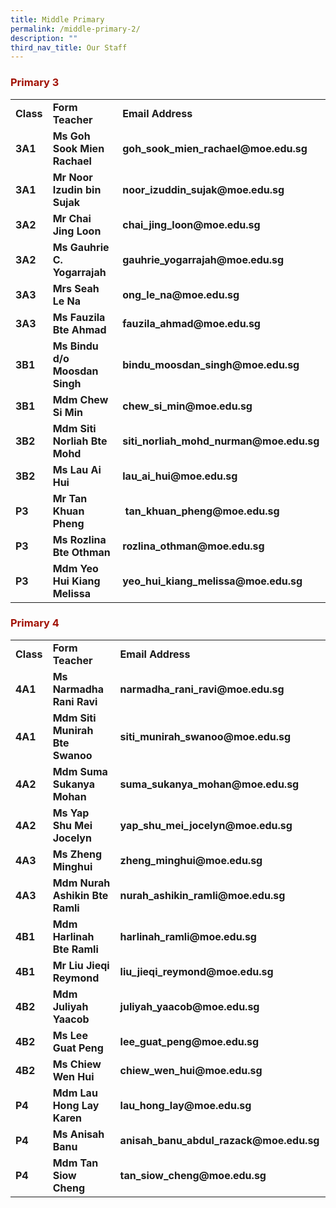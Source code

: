```yaml
---
title: Middle Primary
permalink: /middle-primary-2/
description: ""
third_nav_title: Our Staff
---
```

<h3><strong><span style="color: #a11104;">Primary 3</span></strong></h3>
<table width="693">
<tbody>
<tr>
<td width="49"><strong>Class</strong></td>
<td width="295"><strong>Form Teacher</strong></td>
<td width="349"><strong>Email Address</strong></td>
</tr>
<tr>
<td width="49"><strong><span style="font-style: inherit;">3A1</span></strong></td>
<td width="295"><strong><span style="font-style: inherit;">Ms Goh Sook Mien Rachael</span></strong></td>
<td width="349"><strong><span style="font-style: inherit;">goh_sook_mien_rachael@moe.edu.sg</span></strong></td>
</tr>
<tr>
<td width="49"><strong><span style="font-style: inherit;">3A1</span></strong></td>
<td width="295"><strong><span style="font-style: inherit;">Mr Noor Izudin bin Sujak</span></strong></td>
<td width="349"><strong><span style="font-style: inherit;">noor_izuddin_sujak@moe.edu.sg</span></strong></td>
</tr>
<tr>
<td width="49"><strong><span style="font-style: inherit;">3A2</span></strong></td>
<td width="295"><strong><span style="font-style: inherit;">Mr Chai Jing Loon</span></strong></td>
<td width="349"><strong><span style="font-style: inherit;">chai_jing_loon@moe.edu.sg</span></strong></td>
</tr>
<tr>
<td width="49"><strong><span style="font-style: inherit;">3A2</span></strong></td>
<td width="295"><strong><span style="font-style: inherit;">Ms Gauhrie C. Yogarrajah</span></strong></td>
<td width="349"><strong><span style="font-style: inherit;">gauhrie_yogarrajah@moe.edu.sg</span></strong></td>
</tr>
<tr>
<td width="49"><strong><span style="font-style: inherit;">3A3</span></strong></td>
<td width="295"><strong><span style="font-style: inherit;">Mrs Seah Le Na</span></strong></td>
<td width="349"><strong><span style="font-style: inherit;">ong_le_na@moe.edu.sg</span></strong></td>
</tr>
<tr>
<td width="49"><strong><span style="font-style: inherit;">3A3</span></strong></td>
<td width="295"><strong><span style="font-style: inherit;">Ms Fauzila Bte Ahmad</span></strong></td>
<td width="349"><strong><span style="font-style: inherit;">fauzila_ahmad@moe.edu.sg</span></strong></td>
</tr>
<tr>
<td width="49"><strong><span style="font-style: inherit;">3B1</span></strong></td>
<td width="295"><strong><span style="font-style: inherit;">Ms Bindu d/o Moosdan Singh</span></strong></td>
<td width="349"><strong><span style="font-style: inherit;">bindu_moosdan_singh@moe.edu.sg</span></strong></td>
</tr>
<tr>
<td width="49"><strong><span style="font-style: inherit;">3B1</span></strong></td>
<td width="295"><strong><span style="font-style: inherit;">Mdm Chew Si Min</span></strong></td>
<td width="349"><strong><span style="font-style: inherit;">chew_si_min@moe.edu.sg</span></strong></td>
</tr>
<tr>
<td width="49"><strong><span style="font-style: inherit;">3B2</span></strong></td>
<td width="295"><strong><span style="font-style: inherit;">Mdm Siti Norliah Bte Mohd</span></strong></td>
<td width="349"><strong><span style="font-style: inherit;">siti_norliah_mohd_nurman@moe.edu.sg</span></strong></td>
</tr>
<tr>
<td width="49"><strong><span style="font-style: inherit;">3B2</span></strong></td>
<td width="295"><strong><span style="font-style: inherit;">Ms Lau Ai Hui</span></strong></td>
<td width="349"><strong><span style="font-style: inherit;">lau_ai_hui@moe.edu.sg</span></strong></td>
</tr>
<tr>
<td width="49"><strong><span style="font-style: inherit;">P3</span></strong></td>
<td width="295"><strong><span style="font-style: inherit;">Mr Tan Khuan Pheng</span></strong></td>
<td width="349"><strong><span style="font-style: inherit;">&nbsp;tan_khuan_pheng@moe.edu.sg</span></strong></td>
</tr>
<tr>
<td width="49"><strong><span style="font-style: inherit;">P3</span></strong></td>
<td width="295"><strong><span style="font-style: inherit;">Ms Rozlina Bte Othman</span></strong></td>
<td width="349"><strong><span style="font-style: inherit;">rozlina_othman@moe.edu.sg</span></strong></td>
</tr>
<tr>
<td width="49"><strong><span style="font-style: inherit;">P3</span></strong></td>
<td width="295"><strong><span style="font-style: inherit;">Mdm Yeo Hui Kiang Melissa</span></strong></td>
<td width="349"><strong><span style="font-style: inherit;">yeo_hui_kiang_melissa@moe.edu.sg</span></strong></td>
</tr>
</tbody>
</table>
<h3><strong><span style="color: #a11104;">Primary 4</span></strong></h3>
<table width="693">
<tbody>
<tr>
<td width="49"><strong>Class</strong></td>
<td width="295"><strong>Form Teacher</strong></td>
<td width="349"><strong>Email Address</strong></td>
</tr>
<tr>
<td width="49"><strong><span style="font-style: inherit;">4A1</span></strong></td>
<td width="295"><strong><span style="font-style: inherit;">Ms Narmadha Rani Ravi</span></strong></td>
<td width="349"><strong><span style="font-style: inherit;">narmadha_rani_ravi@moe.edu.sg</span></strong></td>
</tr>
<tr>
<td width="49"><strong><span style="font-style: inherit;">4A1</span></strong></td>
<td width="295"><strong><span style="font-style: inherit;">Mdm Siti Munirah Bte Swanoo</span></strong></td>
<td width="349"><strong><span style="font-style: inherit;">siti_munirah_swanoo@moe.edu.sg</span></strong></td>
</tr>
<tr>
<td width="49"><strong><span style="font-style: inherit;">4A2</span></strong></td>
<td width="295"><strong><span style="font-style: inherit;">Mdm Suma Sukanya Mohan</span></strong></td>
<td width="349"><strong><span style="font-style: inherit;">suma_sukanya_mohan@moe.edu.sg</span></strong></td>
</tr>
<tr>
<td width="49"><strong><span style="font-style: inherit;">4A2</span></strong></td>
<td width="295"><strong><span style="font-style: inherit;">Ms Yap Shu Mei Jocelyn</span></strong></td>
<td width="349"><strong><span style="font-style: inherit;">yap_shu_mei_jocelyn@moe.edu.sg</span></strong></td>
</tr>
<tr>
<td width="49"><strong><span style="font-style: inherit;">4A3</span></strong></td>
<td width="295"><strong><span style="font-style: inherit;">Ms Zheng Minghui</span></strong></td>
<td width="349"><strong><span style="font-style: inherit;">zheng_minghui@moe.edu.sg</span></strong></td>
</tr>
<tr>
<td width="49"><strong><span style="font-style: inherit;">4A3</span></strong></td>
<td width="295"><strong><span style="font-style: inherit;">Mdm Nurah Ashikin Bte Ramli</span></strong></td>
<td width="349"><strong><span style="font-style: inherit;">nurah_ashikin_ramli@moe.edu.sg</span></strong></td>
</tr>
<tr>
<td width="49"><strong><span style="font-style: inherit;">4B1</span></strong></td>
<td width="295"><strong><span style="font-style: inherit;">Mdm Harlinah Bte Ramli</span></strong></td>
<td width="349"><strong><span style="font-style: inherit;">harlinah_ramli@moe.edu.sg</span></strong></td>
</tr>
<tr>
<td width="49"><strong><span style="font-style: inherit;">4B1</span></strong></td>
<td width="295"><strong><span style="font-style: inherit;">Mr Liu Jieqi Reymond</span></strong></td>
<td width="349"><strong><span style="font-style: inherit;">liu_jieqi_reymond@moe.edu.sg</span></strong></td>
</tr>
<tr>
<td width="49"><strong><span style="font-style: inherit;">4B2</span></strong></td>
<td width="295"><strong><span style="font-style: inherit;">Mdm Juliyah Yaacob</span></strong></td>
<td width="349"><strong><span style="font-style: inherit;">juliyah_yaacob@moe.edu.sg</span></strong></td>
</tr>
<tr>
<td width="49"><strong><span style="font-style: inherit;">4B2</span></strong></td>
<td width="295"><strong><span style="font-style: inherit;">Ms Lee Guat Peng</span></strong></td>
<td width="349"><strong><span style="font-style: inherit;">lee_guat_peng@moe.edu.sg</span></strong></td>
</tr>
<tr>
<td width="49"><strong><span style="font-style: inherit;">4B2</span></strong></td>
<td width="295"><strong><span style="font-style: inherit;">Ms Chiew Wen Hui</span></strong></td>
<td width="349"><strong><span style="font-style: inherit;">chiew_wen_hui@moe.edu.sg</span></strong></td>
</tr>
<tr>
<td width="49"><strong><span style="font-style: inherit;">P4</span></strong></td>
<td width="295"><strong><span style="font-style: inherit;">Mdm Lau Hong Lay Karen</span></strong></td>
<td width="349"><strong><span style="font-style: inherit;">lau_hong_lay@moe.edu.sg</span></strong></td>
</tr>
<tr>
<td width="49"><strong><span style="font-style: inherit;">P4</span></strong></td>
<td width="295"><strong><span style="font-style: inherit;">Ms Anisah Banu</span></strong></td>
<td width="349"><strong><span style="font-style: inherit;">anisah_banu_abdul_razack@moe.edu.sg</span></strong></td>
</tr>
<tr>
<td width="49"><strong><span style="font-style: inherit;">P4</span></strong></td>
<td width="295"><strong><span style="font-style: inherit;">Mdm Tan Siow Cheng</span></strong></td>
<td width="349"><strong><span style="font-style: inherit;">tan_siow_cheng@moe.edu.sg</span></strong></td>
</tr>
</tbody>
</table>